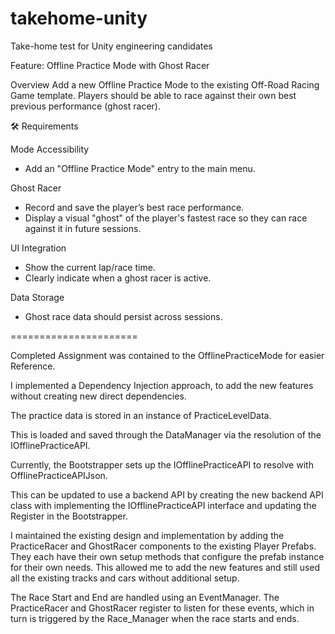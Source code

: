 # takehome-unity

Take-home test for Unity engineering candidates

Feature: Offline Practice Mode with Ghost Racer
 
Overview
Add a new Offline Practice Mode to the existing Off-Road Racing Game template. Players should be able to race against their own best previous performance (ghost racer).
 
🛠️ Requirements

Mode Accessibility
- Add an "Offline Practice Mode" entry to the main menu.

Ghost Racer
- Record and save the player’s best race performance.
- Display a visual "ghost" of the player's fastest race so they can race against it in future sessions.

UI Integration
- Show the current lap/race time.
- Clearly indicate when a ghost racer is active.

Data Storage
- Ghost race data should persist across sessions.


======================

Completed Assignment was contained to the OfflinePracticeMode for easier Reference.

I implemented a Dependency Injection approach, to add the new features without creating new direct dependencies.

The practice data is stored in an instance of PracticeLevelData.

This is loaded and saved through the DataManager via the resolution of the IOfflinePracticeAPI.

Currently, the Bootstrapper sets up the IOfflinePracticeAPI to resolve with OfflinePracticeAPIJson. 

This can be updated to use a backend API by creating the new backend API class with implementing the IOfflinePracticeAPI interface and updating the Register in the Bootstrapper.

I maintained the existing design and implementation by adding the PracticeRacer and GhostRacer components to the existing Player Prefabs. They each have their own setup methods that configure the prefab instance for their own needs. This allowed me to add the new features and still used all the existing tracks and cars without additional setup.

The Race Start and End are handled using an EventManager. The PracticeRacer and GhostRacer register to listen for these events, which in turn is triggered by the Race_Manager when the race starts and ends.



